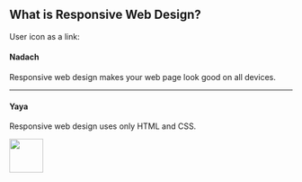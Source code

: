 <!DOCTYPE html>
<html lang="en">
<head>
  <title>Bootstrap Example</title>
  <meta charset="utf-8">
  <meta name="viewport" content="width=device-width, initial-scale=1">
  <link rel="stylesheet" href="https://maxcdn.bootstrapcdn.com/bootstrap/3.3.7/css/bootstrap.min.css">
  <script src="https://ajax.googleapis.com/ajax/libs/jquery/3.3.1/jquery.min.js"></script>
  <script src="https://maxcdn.bootstrapcdn.com/bootstrap/3.3.7/js/bootstrap.min.js"></script>
</head>
<body>

<div class="container">
  <h2>What is Responsive Web Design?</h2>
<!--   <p>Use the "media-left" class to left-align a media object. Text that should appear next to the image, is placed inside a container with class="media-body".</p>
  <p>Tip: Use the "media-right" class to right-align the media object.</p><br>
   -->
  <!-- Left-aligned media object -->
  <div class="media">
    <div class="media-left">
      <p>User icon as a link:
        <a href="#">
          <span class="glyphicon glyphicon-user"></span>
        </a>
      </p>
<!--       <img src="img_avatar1.png" class="media-object" style="width:60px"> -->
    </div>
    <div class="media-body">
      <h4 class="media-heading">Nadach</h4>
      <p>Responsive web design makes your web page look good on all devices.</p>
    </div>
  </div>
  <hr>
  
  <!-- Right-aligned media object -->
  <div class="media">
    <div class="media-body">
      <h4 class="media-heading">Yaya</h4>
      <p>Responsive web design uses only HTML and CSS.</p>
    </div>
    <div class="media-right">
      <img src="img_avatar1.png" class="media-object" style="width:60px">
    </div>
  </div>
</div>

</body>
</html>
